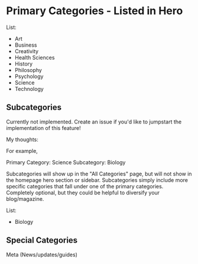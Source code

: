 # Primary Categories - Listed in Hero

List:

- Art
- Business
- Creativity
- Health Sciences
- History
- Philosophy
- Psychology
- Science
- Technology

## Subcategories

Currently not implemented. Create an issue if you'd like to jumpstart the implementation of this feature!

My thoughts:

For example,

Primary Category: Science
Subcategory: Biology

Subcategories will show up in the "All Categories" page, but will not show in the homepage hero section or sidebar. Subcategories simply include more specific categories that fall under one of the primary categories. Completely optional, but they could be helpful to diversify your blog/magazine.

List:

- Biology

## Special Categories

Meta (News/updates/guides)
